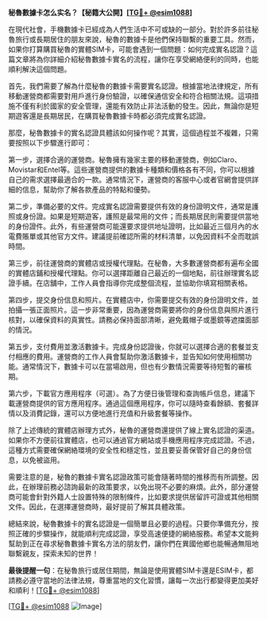 **秘魯數據卡怎么实名？【秘籍大公開】[[TG💪+ @esim1088](https://t.me/s/esim1088)]**

在現代社會，手機數據卡已經成為人們生活中不可或缺的一部分。對於許多前往秘魯旅行或長期居住的朋友來說，秘魯的數據卡是他們保持聯繫的重要工具。然而，如果你打算購買秘魯的實體SIM卡，可能會遇到一個問題：如何完成實名認證？這篇文章將為你詳細介紹秘魯數據卡實名的流程，讓你在享受網絡便利的同時，也能順利解決這個問題。

首先，我們需要了解為什麼秘魯的數據卡需要實名認證。根據當地法律規定，所有移動運營商都需要對用戶進行身份驗證，以確保通信安全和符合相關法規。這項措施不僅有利於國家的安全管理，還能有效防止非法活動的發生。因此，無論你是短期遊客還是長期居民，在購買秘魯數據卡時都必須完成實名認證。

那麼，秘魯數據卡的實名認證具體該如何操作呢？其實，這個過程並不複雜，只需要按照以下步驟進行即可：

第一步，選擇合適的運營商。秘魯擁有幾家主要的移動運營商，例如Claro、Movistar和Entel等。這些運營商提供的數據卡種類和價格各有不同，你可以根據自己的需求選擇最適合的一款。通常情況下，運營商的客服中心或者官網會提供詳細的信息，幫助你了解各款產品的特點和優勢。

第二步，準備必要的文件。完成實名認證需要提供有效的身份證明文件，通常是護照或身份證。如果是短期遊客，護照是最常用的文件；而長期居民則需要提供當地的身份證件。此外，有些運營商可能還要求提供地址證明，比如最近三個月內的水電費賬單或其他官方文件。建議提前確認所需的材料清單，以免因資料不全而耽誤時間。

第三步，前往運營商的實體店或授權代理點。在秘魯，大多數運營商都有遍布全國的實體店鋪和授權代理點。你可以選擇距離自己最近的一個地點，前往辦理實名認證手續。在店舖中，工作人員會指導你完成整個流程，並協助你填寫相關表格。

第四步，提交身份信息和照片。在實體店中，你需要提交有效的身份證明文件，並拍攝一張正面照片。這一步非常重要，因為運營商需要將你的身份信息與照片進行核對，以確保資料的真實性。請務必保持面部清晰，避免戴帽子或墨鏡等遮擋面部的情況。

第五步，支付費用並激活數據卡。完成身份認證後，你就可以選擇合適的套餐並支付相應的費用。運營商的工作人員會幫助你激活數據卡，並告知如何使用相關功能。通常情況下，數據卡可以在當場啟用，但也有少數情況需要等待短暫的審核期。

第六步，下載官方應用程序（可選）。為了方便日後管理和查詢帳戶信息，建議下載運營商提供的官方應用程序。通過這個應用程序，你可以隨時查看餘額、套餐詳情以及消費記錄，還可以方便地進行充值和升級套餐等操作。

除了上述傳統的實體店辦理方式外，秘魯的運營商還提供了線上實名認證的渠道。如果你不方便前往實體店，也可以通過官方網站或手機應用程序完成認證。不過，這種方式需要確保網絡環境的安全性和穩定性，並且要妥善保管好自己的身份信息，以免被盜用。

需要注意的是，秘魯的數據卡實名認證政策可能會隨著時間的推移而有所調整。因此，在辦理前務必諮詢最新的政策要求，以免出現不必要的麻煩。此外，部分運營商可能會針對外籍人士設置特殊的限制條件，比如要求提供居留許可證或其他相關文件。因此，在選擇運營商時，最好提前了解其具體政策。

總結來說，秘魯數據卡的實名認證是一個簡單且必要的過程。只要你準備充分，按照正確的步驟操作，就能順利完成認證，享受高速便捷的網絡服務。希望本文能夠幫助到正在尋求秘魯數據卡實名方法的朋友們，讓你們在異國他鄉也能暢通無阻地聯繫親友，探索未知的世界！

**最後提醒一句**：在秘魯旅行或居住期間，無論是使用實體SIM卡還是ESIM卡，都請務必遵守當地的法律法規，尊重當地的文化習慣，讓每一次出行都變得更加美好和順利！[[TG💪+ @esim1088](https://t.me/s/esim1088)]

[[TG💪+ @esim1088](https://t.me/s/esim1088) ![Image](https://i.postimg.cc/4NQfJmqS/Snipaste-2025-05-13-00-14-12.png)]